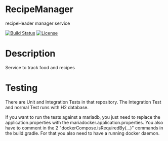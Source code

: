 # RecipeManager

recipeHeader manager service

[![Build Status](http://bertolux.dynv6.net:8153/buildStatus/icon?job=RecipeManagerService)](http://bertolux.dynv6.net:8153/job/RecipeManagerService/)
[![License](https://img.shields.io/github/license/vwengert/RecipeManager)](https://github.com/vwengert/RecipeManager/blob/main/LICENSE)

# Description

Service to track food and recipes

# Testing

There are Unit and Integration Tests in that repository. The Integration Test and normal Test runs with H2 database.

If you want to run the tests against a mariadb, you just need to replace the application.properties with the
mariadocker.application.properties. You also have to comment in  the 2 "dockerCompose.isRequiredBy(...)" commands 
in the build.gradle. For that you also need to have a running docker daemon.
